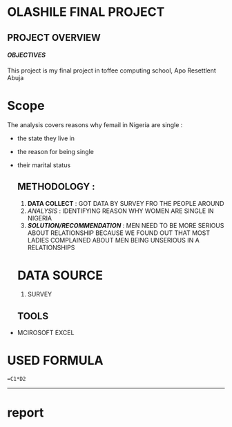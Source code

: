 # OLASHILE FINAL PROJECT
## PROJECT OVERVIEW
#### _OBJECTIVES_
This project is my final project in toffee computing school, Apo Resettlent Abuja
# Scope
The analysis covers reasons why femail in Nigeria are single :
- the state they live in
- the reason for being single
- their marital status

  ## METHODOLOGY :
  1. **DATA COLLECT** : GOT DATA BY SURVEY FRO THE PEOPLE AROUND
  2. *ANALYSIS* : IDENTIFYING REASON WHY WOMEN ARE SINGLE IN NIGERIA
  3. ***SOLUTION/RECOMMENDATION*** : MEN NEED TO BE MORE SERIOUS ABOUT RELATIONSHIP BECAUSE WE FOUND OUT THAT MOST LADIES COMPLAINED ABOUT MEN BEING UNSERIOUS IN A RELATIONSHIPS
 
    # DATA SOURCE
    1. SURVEY

    ## TOOLS
 -  MCIROSOFT EXCEL
  
   # USED FORMULA
```=C1*D2```

---
# report

       
  
